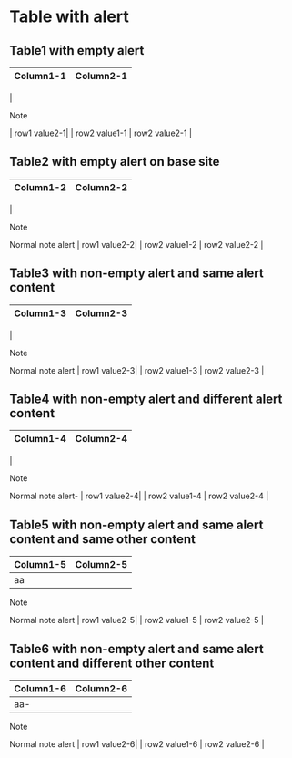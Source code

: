 # Table with alert
## Table1 with empty alert
| Column1-1 | Column2-1 |
| ------------- | ----------- |
| 
> [!NOTE] 
> 
| row1 value2-1|
| row2 value1-1  | row2 value2-1 |

## Table2 with empty alert on base site
| Column1-2 | Column2-2 |
| ------------- | ----------- |
| 
> [!NOTE] 
> Normal note alert
| row1 value2-2|
| row2 value1-2  | row2 value2-2 |

## Table3 with non-empty alert and same alert content
| Column1-3 | Column2-3|
| ------------- | ----------- |
| 
> [!NOTE] 
> Normal note alert
| row1 value2-3|
| row2 value1-3  | row2 value2-3 |

## Table4 with non-empty alert and different alert content
| Column1-4 | Column2-4|
| ------------- | ----------- |
| 
> [!NOTE] 
> Normal note alert-
| row1 value2-4|
| row2 value1-4  | row2 value2-4 |

## Table5 with non-empty alert and same alert content and same other content
| Column1-5 | Column2-5|
| ------------- | ----------- |
| aa
> [!NOTE] 
> Normal note alert
| row1 value2-5|
| row2 value1-5  | row2 value2-5 |

## Table6 with non-empty alert and same alert content and different other content
| Column1-6 | Column2-6|
| ------------- | ----------- |
| aa-
> [!NOTE] 
> Normal note alert
| row1 value2-6|
| row2 value1-6  | row2 value2-6 |